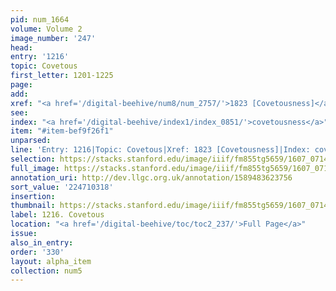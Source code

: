 ```yaml
---
pid: num_1664
volume: Volume 2
image_number: '247'
head:
entry: '1216'
topic: Covetous
first_letter: 1201-1225
page:
add:
xref: "<a href='/digital-beehive/num8/num_2757/'>1823 [Covetousness]</a>"
see:
index: "<a href='/digital-beehive/index1/index_0851/'>covetousness</a>"
item: "#item-bef9f26f1"
unparsed:
line: 'Entry: 1216|Topic: Covetous|Xref: 1823 [Covetousness]|Index: covetousness|#item-bef9f26f1'
selection: https://stacks.stanford.edu/image/iiif/fm855tg5659/1607_0714/344,318,2950,1017/full/0/default.jpg
full_image: https://stacks.stanford.edu/image/iiif/fm855tg5659/1607_0714/full/full/0/default.jpg
annotation_uri: http://dev.llgc.org.uk/annotation/1589483623756
sort_value: '224710318'
insertion:
thumbnail: https://stacks.stanford.edu/image/iiif/fm855tg5659/1607_0714/344,318,600,180/250,/0/default.jpg
label: 1216. Covetous
location: "<a href='/digital-beehive/toc/toc2_237/'>Full Page</a>"
issue:
also_in_entry:
order: '330'
layout: alpha_item
collection: num5
---
```

